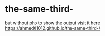 # the-same-third-
but without php to show the output
visit it here https://ahmed01012.github.io/the-same-third-/
